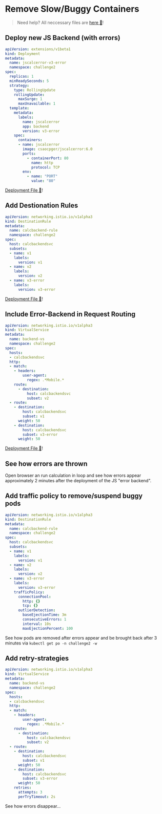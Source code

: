 # Remove Slow/Buggy Containers #

> Need help? All neccessary files are [here :blue_book:](hints/yaml/challenge-2/poolejector)!

## Deploy new JS Backend (with errors) ##

```yaml
apiVersion: extensions/v1beta1
kind: Deployment
metadata:
  name: jscalcerror-v3-error
  namespace: challenge2
spec:
  replicas: 1
  minReadySeconds: 5
  strategy:
    type: RollingUpdate
    rollingUpdate:
      maxSurge: 1
      maxUnavailable: 1
  template:
    metadata:
      labels:
        name: jscalcerror
        app: backend
        version: v3-error
    spec:
      containers:
      - name: jscalcerror
        image: csaocpger/jscalcerror:6.0
        ports:
          - containerPort: 80
            name: http
            protocol: TCP
        env:
          - name: "PORT"
            value: "80"
```

[Deployment File :blue_book:](hints/yaml/challenge-2/poolejector/c2-jscalcerror-v3-error.yaml)!

## Add Destionation Rules ##

```yaml
apiVersion: networking.istio.io/v1alpha3
kind: DestinationRule
metadata:
  name: calcbackend-rule
  namespace: challenge2
spec:
  host: calcbackendsvc
  subsets:
  - name: v1
    labels:
      version: v1
  - name: v2
    labels:
      version: v2
  - name: v3-error
    labels:
      version: v3-error
```

[Deployment File :blue_book:](hints/yaml/challenge-2/poolejector/c2-destination-rule-error.yaml)!

## Include Error-Backend in Request Routing ##

```yaml
apiVersion: networking.istio.io/v1alpha3
kind: VirtualService
metadata:
  name: backend-vs
  namespace: challenge2
spec:
  hosts:
  - calcbackendsvc
  http:
  - match:
    - headers:
        user-agent:
          regex: .*Mobile.*
    route:
      - destination:
          host: calcbackendsvc
          subset: v2
  - route:
    - destination:
        host: calcbackendsvc
        subset: v1
      weight: 50
    - destination:
        host: calcbackendsvc
        subset: v3-error
      weight: 50
```

[Deployment File :blue_book:](hints/yaml/challenge-2/poolejector/c2-ingress-rr-v3-error.yaml)!

## See how errors are thrown ##

Open browser an run calculation in loop and see how errors appear approximately 2 minutes after the deployment of the JS "error backend".

## Add traffic policy to remove/suspend buggy pods ##

```yaml
apiVersion: networking.istio.io/v1alpha3
kind: DestinationRule
metadata:
  name: calcbackend-rule
  namespace: challenge2
spec:
  host: calcbackendsvc
  subsets:
  - name: v1
    labels:
      version: v1
  - name: v2
    labels:
      version: v2
  - name: v3-error
    labels:
      version: v3-error
    trafficPolicy:
      connectionPool:
        http: {}
        tcp: {}
      outlierDetection:
        baseEjectionTime: 3m
        consecutiveErrors: 1
        interval: 10s
        maxEjectionPercent: 100
```

See how pods are removed after errors appear and be brought back after 3 minutes via `kubectl get po -n challenge2 -w`

## Add retry-strategies ##

```yaml
apiVersion: networking.istio.io/v1alpha3
kind: VirtualService
metadata:
  name: backend-vs
  namespace: challenge2
spec:
  hosts:
  - calcbackendsvc
  http:
  - match:
    - headers:
        user-agent:
          regex: .*Mobile.*
    route:
      - destination:
          host: calcbackendsvc
          subset: v2
  - route:
    - destination:
        host: calcbackendsvc
        subset: v1
      weight: 50
    - destination:
        host: calcbackendsvc
        subset: v3-error
      weight: 50
    retries:
      attempts: 3
      perTryTimeout: 2s
```

See how errors disappear...